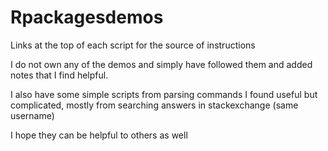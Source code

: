 # Rpackagesdemos
Links at the top of each script for the source of instructions

I do not own any of the demos and simply have followed them and added notes that I find helpful. 

I also have some simple scripts from parsing commands I found useful but complicated, mostly from searching answers in stackexchange (same username)

I hope they can be helpful to others as well

